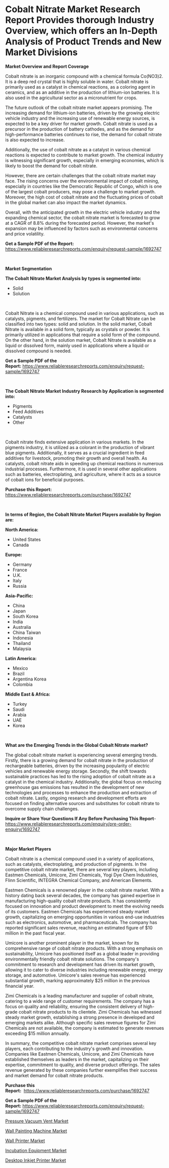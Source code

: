 <p><h1>Cobalt Nitrate Market Research Report Provides thorough Industry Overview, which offers an In-Depth Analysis of Product Trends and New Market Divisions</h1></p><p><strong>Market Overview and Report Coverage</strong></p>
<p><p>Cobalt nitrate is an inorganic compound with a chemical formula Co(NO3)2. It is a deep red crystal that is highly soluble in water. Cobalt nitrate is primarily used as a catalyst in chemical reactions, as a coloring agent in ceramics, and as an additive in the production of lithium-ion batteries. It is also used in the agricultural sector as a micronutrient for crops.</p><p>The future outlook of the cobalt nitrate market appears promising. The increasing demand for lithium-ion batteries, driven by the growing electric vehicle industry and the increasing use of renewable energy sources, is expected to be a key driver for market growth. Cobalt nitrate is used as a precursor in the production of battery cathodes, and as the demand for high-performance batteries continues to rise, the demand for cobalt nitrate is also expected to increase.</p><p>Additionally, the use of cobalt nitrate as a catalyst in various chemical reactions is expected to contribute to market growth. The chemical industry is witnessing significant growth, especially in emerging economies, which is likely to boost the demand for cobalt nitrate.</p><p>However, there are certain challenges that the cobalt nitrate market may face. The rising concerns over the environmental impact of cobalt mining, especially in countries like the Democratic Republic of Congo, which is one of the largest cobalt producers, may pose a challenge to market growth. Moreover, the high cost of cobalt nitrate and the fluctuating prices of cobalt in the global market can also impact the market dynamics.</p><p>Overall, with the anticipated growth in the electric vehicle industry and the expanding chemical sector, the cobalt nitrate market is forecasted to grow at a CAGR of 8.8% during the forecasted period. However, the market's expansion may be influenced by factors such as environmental concerns and price volatility.</p></p>
<p><strong>Get a Sample PDF of the Report:</strong> <a href="https://www.reliableresearchreports.com/enquiry/request-sample/1692747">https://www.reliableresearchreports.com/enquiry/request-sample/1692747</a></p>
<p>&nbsp;</p>
<p><strong>Market Segmentation</strong></p>
<p><strong>The Cobalt Nitrate Market Analysis by types is segmented into:</strong></p>
<p><ul><li>Solid</li><li>Solution</li></ul></p>
<p>&nbsp;</p>
<p><p>Cobalt Nitrate is a chemical compound used in various applications, such as catalysts, pigments, and fertilizers. The market for Cobalt Nitrate can be classified into two types: solid and solution. In the solid market, Cobalt Nitrate is available in a solid form, typically as crystals or powder. It is primarily utilized in applications that require a solid form of the compound. On the other hand, in the solution market, Cobalt Nitrate is available as a liquid or dissolved form, mainly used in applications where a liquid or dissolved compound is needed.</p></p>
<p><strong>Get a Sample PDF of the Report:</strong>&nbsp;<a href="https://www.reliableresearchreports.com/enquiry/request-sample/1692747">https://www.reliableresearchreports.com/enquiry/request-sample/1692747</a></p>
<p>&nbsp;</p>
<p><strong>The Cobalt Nitrate Market Industry Research by Application is segmented into:</strong></p>
<p><ul><li>Pigments</li><li>Feed Additives</li><li>Catalysts</li><li>Other</li></ul></p>
<p>&nbsp;</p>
<p><p>Cobalt nitrate finds extensive application in various markets. In the pigments industry, it is utilized as a colorant in the production of vibrant blue pigments. Additionally, it serves as a crucial ingredient in feed additives for livestock, promoting their growth and overall health. As catalysts, cobalt nitrate aids in speeding up chemical reactions in numerous industrial processes. Furthermore, it is used in several other applications such as batteries, electroplating, and agriculture, where it acts as a source of cobalt ions for beneficial purposes.</p></p>
<p><strong>Purchase this Report:</strong>&nbsp; <a href="https://www.reliableresearchreports.com/purchase/1692747">https://www.reliableresearchreports.com/purchase/1692747</a></p>
<p>&nbsp;</p>
<p><strong>In terms of Region, the Cobalt Nitrate Market Players available by Region are:</strong></p>
<p>
    <p> <strong> North America: </strong>
        <ul>
            <li>United States</li>
            <li>Canada</li>
        </ul>
        </p> 
    <p> <strong> Europe: </strong>
        <ul>
            <li>Germany</li>
            <li>France</li>
            <li>U.K.</li>
            <li>Italy</li>
            <li>Russia</li>
        </ul>
        </p> 
    <p> <strong> Asia-Pacific: </strong>
        <ul>
            <li>China</li>
            <li>Japan</li>
            <li>South Korea</li>
            <li>India</li>
            <li>Australia</li>
            <li>China Taiwan</li>
            <li>Indonesia</li>
            <li>Thailand</li>
            <li>Malaysia</li>
        </ul>
        </p> 
    <p> <strong> Latin America: </strong>
        <ul>
            <li>Mexico</li>
            <li>Brazil</li>
            <li>Argentina Korea</li>
            <li>Colombia</li>
        </ul>
        </p> 
    <p> <strong> Middle East & Africa: </strong>
        <ul>
            <li>Turkey</li>
            <li>Saudi</li>
            <li>Arabia</li>
            <li>UAE</li>
            <li>Korea</li>
        </ul>
    </p>
    </p>
<p>&nbsp;</p>
<p><strong>What are the Emerging Trends in the Global Cobalt Nitrate market?</strong></p>
<p><p>The global cobalt nitrate market is experiencing several emerging trends. Firstly, there is a growing demand for cobalt nitrate in the production of rechargeable batteries, driven by the increasing popularity of electric vehicles and renewable energy storage. Secondly, the shift towards sustainable practices has led to the rising adoption of cobalt nitrate as a catalyst in the chemical industry. Additionally, the global focus on reducing greenhouse gas emissions has resulted in the development of new technologies and processes to enhance the production and extraction of cobalt nitrate. Lastly, ongoing research and development efforts are focused on finding alternative sources and substitutes for cobalt nitrate to overcome supply chain challenges.</p></p>
<p><strong>Inquire or Share Your Questions If Any Before Purchasing This Report</strong>- <a href="https://www.reliableresearchreports.com/enquiry/pre-order-enquiry/1692747">https://www.reliableresearchreports.com/enquiry/pre-order-enquiry/1692747</a></p>
<p>&nbsp;</p>
<p><strong>Major Market Players</strong></p>
<p><p>Cobalt nitrate is a chemical compound used in a variety of applications, such as catalysts, electroplating, and production of pigments. In the competitive cobalt nitrate market, there are several key players, including Eastmen Chemicals, Umicore, Zimi Chemicals, Yogi Dye Chem Industries, Flinn Scientific, INTEGRA Chemical Company, and American Elements.</p><p>Eastmen Chemicals is a renowned player in the cobalt nitrate market. With a history dating back several decades, the company has gained expertise in manufacturing high-quality cobalt nitrate products. It has consistently focused on innovation and product development to meet the evolving needs of its customers. Eastmen Chemicals has experienced steady market growth, capitalizing on emerging opportunities in various end-use industries such as electronics, automotive, and pharmaceuticals. The company has reported significant sales revenue, reaching an estimated figure of $10 million in the past fiscal year.</p><p>Umicore is another prominent player in the market, known for its comprehensive range of cobalt nitrate products. With a strong emphasis on sustainability, Umicore has positioned itself as a global leader in providing environmentally friendly cobalt nitrate solutions. The company's commitment to research and development has driven its market growth, allowing it to cater to diverse industries including renewable energy, energy storage, and automotive. Umicore's sales revenue has experienced substantial growth, marking approximately $25 million in the previous financial year.</p><p>Zimi Chemicals is a leading manufacturer and supplier of cobalt nitrate, catering to a wide range of customer requirements. The company has a focus on quality and reliability, ensuring the consistent delivery of high-grade cobalt nitrate products to its clientele. Zimi Chemicals has witnessed steady market growth, establishing a strong presence in developed and emerging markets alike. Although specific sales revenue figures for Zimi Chemicals are not available, the company is estimated to generate revenues exceeding $15 million annually.</p><p>In summary, the competitive cobalt nitrate market comprises several key players, each contributing to the industry's growth and innovation. Companies like Eastmen Chemicals, Umicore, and Zimi Chemicals have established themselves as leaders in the market, capitalizing on their expertise, commitment to quality, and diverse product offerings. The sales revenue generated by these companies further exemplifies their success and market demand for cobalt nitrate products.</p></p>
<p><strong>Purchase this Report:</strong>&nbsp;&nbsp;<a href="https://www.reliableresearchreports.com/purchase/1692747">https://www.reliableresearchreports.com/purchase/1692747</a></p>
<p></p>
<p><strong>Get a Sample PDF of the Report:</strong>&nbsp;<a href="https://www.reliableresearchreports.com/enquiry/request-sample/1692747">https://www.reliableresearchreports.com/enquiry/request-sample/1692747</a></p>
<p><p><a href="https://medium.com/@mikebauch2013/pressure-vacuum-vent-market-research-report-its-history-and-forecast-2023-to-2030-39ba5e713216">Pressure Vacuum Vent Market</a></p><p><a href="https://medium.com/@mayekuhic/wall-painting-machine-market-the-key-to-successful-business-strategy-forecast-till-2030-4e0abf104802">Wall Painting Machine Market</a></p><p><a href="https://medium.com/@ikeschumm/wall-printer-market-report-reveals-the-latest-trends-and-growth-opportunities-of-this-market-27958a3b509c">Wall Printer Market</a></p><p><a href="https://medium.com/@raygrimes1999/incubation-equipment-market-size-and-market-trends-complete-industry-overview-2023-to-2030-5ae85a5ca574">Incubation Equipment Market</a></p><p><a href="https://medium.com/@lylaberge1964/desktop-inkjet-printer-nbsp-market-focuses-on-market-share-size-and-projected-forecast-till-2030-21926e531dc4">Desktop Inkjet Printer Market</a></p></p>